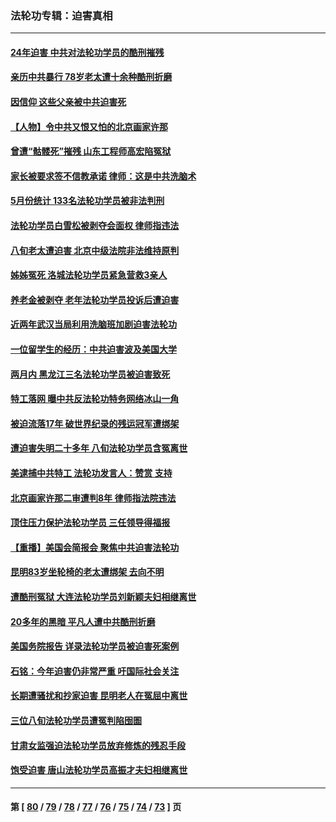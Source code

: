 ### 法轮功专辑：迫害真相
---
#### [24年迫害 中共对法轮功学员的酷刑摧残](../../pages/nf4379/n14016856.md?06180430) 
#### [亲历中共暴行 78岁老太遭十余种酷刑折磨](../../pages/nf4379/n14016167.md?06180430) 
#### [因信仰 这些父亲被中共迫害死](../../pages/nf4379/n14015381.md?06180430) 
#### [【人物】令中共又恨又怕的北京画家许那](../../pages/nf4379/n14015698.md?06180430) 
#### [曾遭“骷髅死”摧残 山东工程师高宏陷冤狱](../../pages/nf4379/n14014585.md?06180430) 
#### [家长被要求签不信教承诺 律师：这是中共洗脑术](../../pages/nf4379/n14014255.md?06180430) 
#### [5月份统计 133名法轮功学员被非法判刑](../../pages/nf4379/n14013124.md?06180430) 
#### [法轮功学员白雪松被剥夺会面权 律师指违法](../../pages/nf4379/n14012545.md?06180430) 
#### [八旬老太遭迫害 北京中级法院非法维持原判](../../pages/nf4379/n14011579.md?06180430) 
#### [姊姊冤死 洛城法轮功学员紧急营救3亲人](../../pages/nf4379/n14011859.md?06180430) 
#### [养老金被剥夺 老年法轮功学员投诉后遭迫害](../../pages/nf4379/n14011154.md?06180430) 
#### [近两年武汉当局利用洗脑班加剧迫害法轮功](../../pages/nf4379/n14009413.md?06180430) 
#### [一位留学生的经历：中共迫害波及美国大学](../../pages/nf4379/n14008375.md?06180430) 
#### [两月内 黑龙江三名法轮功学员被迫害致死](../../pages/nf4379/n14006552.md?06180430) 
#### [特工落网 曝中共反法轮功特务网络冰山一角](../../pages/nf4379/n14006412.md?06180430) 
#### [被迫流落17年 破世界纪录的残运冠军遭绑架](../../pages/nf4379/n14006004.md?06180430) 
#### [遭迫害失明二十多年 八旬法轮功学员含冤离世](../../pages/nf4379/n14005431.md?06180430) 
#### [美逮捕中共特工 法轮功发言人：赞赏 支持](../../pages/nf4379/n14005107.md?06180430) 
#### [北京画家许那二审遭判8年 律师指法院违法](../../pages/nf4379/n14004182.md?06180430) 
#### [顶住压力保护法轮功学员 三任领导得福报](../../pages/nf4379/n14002440.md?06180430) 
#### [【重播】美国会简报会 聚焦中共迫害法轮功](../../pages/nf4379/n14002932.md?06180430) 
#### [昆明83岁坐轮椅的老太遭绑架 去向不明](../../pages/nf4379/n14000874.md?06180430) 
#### [遭酷刑冤狱 大连法轮功学员刘新颖夫妇相继离世](../../pages/nf4379/n13998111.md?06180430) 
#### [20多年的黑暗 平凡人遭中共酷刑折磨](../../pages/nf4379/n13997976.md?06180430) 
#### [美国务院报告 详录法轮功学员被迫害死案例](../../pages/nf4379/n13997752.md?06180430) 
#### [石铭：今年迫害仍非常严重 吁国际社会关注](../../pages/nf4379/n13996099.md?06180430) 
#### [长期遭骚扰和抄家迫害 昆明老人在冤屈中离世](../../pages/nf4379/n13990487.md?06180430) 
#### [三位八旬法轮功学员遭冤判陷囹圄](../../pages/nf4379/n13988869.md?06180430) 
#### [甘肃女监强迫法轮功学员放弃修炼的残忍手段](../../pages/nf4379/n13988053.md?06180430) 
#### [饱受迫害 唐山法轮功学员高振才夫妇相继离世](../../pages/nf4379/n13987209.md?06180430) 

---
#### 第 [ [80](./80.md?06180430) / [79](./79.md?06180430) / [78](./78.md?06180430) / [77](./77.md?06180430) / [76](./76.md?06180430) / [75](./75.md?06180430) / [74](./74.md?06180430) / [73](./73.md?06180430) ] 页
